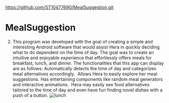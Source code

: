 https://github.com/ST10477690/MealSuggestion.git
# MealSuggestion
2. This program was developed with the goal of creating a simple and interesting Android software that would assist Hera in quickly deciding what to do dependent on the time of day.  The goal was to create an intuitive and enjoyable experience that effortlessly offers meals for breakfast, lunch, and dinner.  The functionalities that this app can display are as follows:  Automatically detects the time of day and categorizes meal alternatives accordingly.  Allows Hera to easily explore her meal suggestions.  Has entertaining components like random meal generators and interactive animations.  Hera may easily see food alternatives tailored to the time of day and even have fun finding novel dishes with a push of a button.
![lunch](https://github.com/user-attachments/assets/9e8f7108-d324-4679-acb6-2d5afe49657e)
